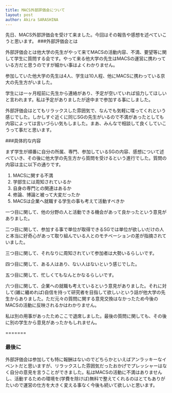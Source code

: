 ```yaml
---
title: MACS外部評価会について
layout: post
author: Akira SARASHINA
---
```


先日、MACS外部評価会を受けて来ました。今回はその報告や感想を述べていこうと思います。
###外部評価会とは

外部評価会とは他大学の先生がやって来てMACSの活動内容、不満、要望等に関して学生に質問する会です。やって来る他大学の先生はMACSの運営に携わっている方だと思うのですが細かい事はよくわかりません。

参加していた他大学の先生は4人、学生は10人程、他にMACSに携わっている京大の先生方がいました。

学生には一ヶ月程前に先生から連絡があり、予定が空いていれば協力してほしいと言われます。私は予定がありましたが途中まで参加する事にしました。

外部評価会はとてもリラックスした雰囲気で、なんでも気軽に喋ってくれという感じでした。しかしすぐ近くに同じSGの先生がいるので不満があったとしても内容によっては言いづらい気もしました。まあ、みんなで相談して良くしていこうって事だと思います。

###具体的な内容

まず学生が順番に自分の所属、専門、参加しているSGの内容、感想について述べていき、その後に他大学の先生方から質問を受けるという進行でした。質問の内容は主に以下の通りです。

1. MACSに関する不満
1. 学部生には周知されているか
1. 自身の専門との関連はあるか
1. 修論、博論と被って大変だったか
1. MACSは企業へ就職する学生の事も考えて活動すべきか

一つ目に関して、他の分野の人と活動できる機会があって良かったという意見がありました。

二つ目に関して、参加する事で単位が取得できるSGでは単位が欲しいだけの人と本当に好奇心があって取り組んでいる人とのモチベーションの差が指摘されていました。

三つ目に関して、それなりに周知されていて参加者は大勢いるらしいです。

四つ目に関して、ある人はあり、ない人はないという感じでした。

五つ目に関して、忙しくてもなんとかなるらしいです。

六つ目に関して、企業への就職も考えているという意見がありました。それに対して(雑に纏めれば)自信を持って研究者を目指して欲しいという話が他大学の先生からありました。ただ元々の質問に関する意見交換はなかったため今後のMACSの活動に反映されるかはわかりません。

私は別の用事があったためここで退席しました。最後の質問に関しても、その後に別の学生から意見があったかもしれません。

=======
### 最後に

外部評価会は参加しても特に報酬はないのでどちらかといえばアンラッキーなイベントだと思いますが、リラックスした雰囲気だったおかげでプレッシャーはなく自分の意見を言うことができました。私はMACSの活動に不満はありませんし、活動するための環境を(学費を除けば)無料で整えてくれるのはとてもありがたいので運営の仕方を大きく変える事なく今後も続いて欲しいと思います。
